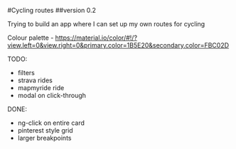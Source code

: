#Cycling routes
##version 0.2

Trying to build an app where I can set up my own routes for cycling

Colour palette - https://material.io/color/#!/?view.left=0&view.right=0&primary.color=1B5E20&secondary.color=FBC02D

TODO:
- filters
- strava rides
- mapmyride ride
- modal on click-through

DONE:
- ng-click on entire card
- pinterest style grid
- larger breakpoints

